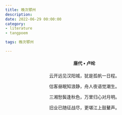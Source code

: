 ```yaml
---
title: 晚次鄂州
description:
date: 2022-06-29 00:00:00
category:
- literature
- tangpoem

tags: 晚次鄂州

---
```


<div id="poem-author">
唐代 • 卢纶
</div>
<div id="poem-body">
<p class="poem-paragraph">云开远见汉阳城，犹是孤帆一日程。</p>
<p class="poem-paragraph">估客昼眠知浪静，舟人夜语觉潮生。</p>
<p class="poem-paragraph">三湘愁鬓逢秋色，万里归心对月明。</p>
<p class="poem-paragraph">旧业已随征战尽，更堪江上鼓鼙声。</p>

</div>

<style>

#poem-author {
    width: 100%;
    text-align: center;
    margin: 20px 0;
    font-weight: bold;
}
#poem-body {
    width: 100%;
    text-align: center;
}
.poem-paragraph {
    font-family: "仿宋"
}

</style>